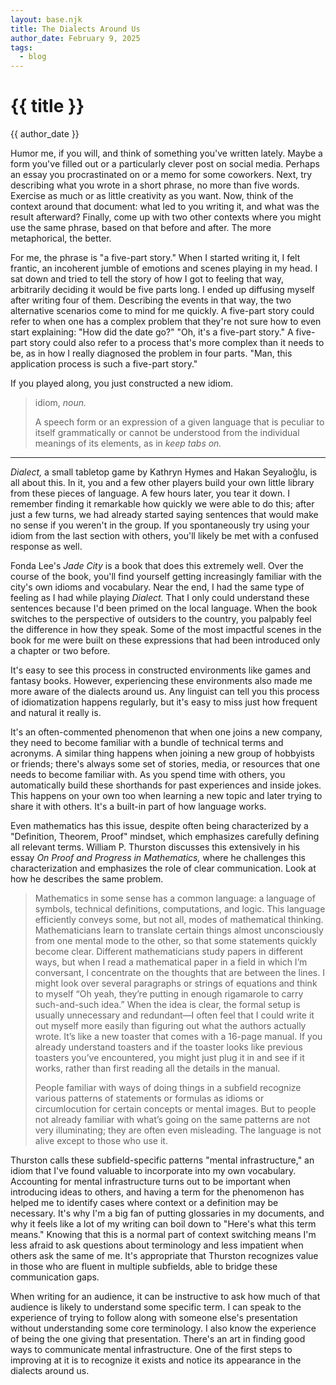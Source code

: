 ```yaml
---
layout: base.njk
title: The Dialects Around Us
author_date: February 9, 2025
tags:
  - blog
---
```


# {{ title }}

{{ author_date }}

Humor me, if you will, and think of something you've written lately. Maybe a
form you've filled out or a particularly clever post on social media. Perhaps an
essay you procrastinated on or a memo for some coworkers. Next, try describing
what you wrote in a short phrase, no more than five words. Exercise as much or
as little creativity as you want. Now, think of the context around that
document: what led to you writing it, and what was the result afterward?
Finally, come up with two other contexts where you might use the same phrase,
based on that before and after. The more metaphorical, the better.

For me, the phrase is "a five-part story." When I started writing it, I felt
frantic, an incoherent jumble of emotions and scenes playing in my head. I sat
down and tried to tell the story of how I got to feeling that way, arbitrarily
deciding it would be five parts long. I ended up diffusing myself after writing
four of them. Describing the events in that way, the two alternative scenarios
come to mind for me quickly. A five-part story could refer to when one has a
complex problem that they're not sure how to even start explaining: "How did the
date go?" "Oh, it's a five-part story." A five-part story could also refer to a
process that's more complex than it needs to be, as in how I really diagnosed
the problem in four parts. "Man, this application process is such a five-part
story."

If you played along, you just constructed a new idiom.

> idiom, *noun.*
> 
> A speech form or an expression of a given language that is peculiar to itself
> grammatically or cannot be understood from the individual meanings of its
> elements, as in _keep tabs on._

---

*Dialect,* a small tabletop game by Kathryn Hymes and Hakan Seyalıoğlu, is all
about this. In it, you and a few other players build your own little library
from these pieces of language. A few hours later, you tear it down. I remember
finding it remarkable how quickly we were able to do this; after just a few
turns, we had already started saying sentences that would make no sense if you
weren't in the group. If you spontaneously try using your idiom from the last
section with others, you'll likely be met with a confused response as well.

Fonda Lee's *Jade City* is a book that does this extremely well. Over the course
of the book, you'll find yourself getting increasingly familiar with the city's
own idioms and vocabulary. Near the end, I had the same type of feeling as I had
while playing *Dialect.* That I only could understand these sentences because
I'd been primed on the local language. When the book switches to the perspective
of outsiders to the country, you palpably feel the difference in how they speak.
Some of the most impactful scenes in the book for me were built on these
expressions that had been introduced only a chapter or two before.

It's easy to see this process in constructed environments like games and fantasy
books. However, experiencing these environments also made me more aware of the
dialects around us. Any linguist can tell you this process of idiomatization
happens regularly, but it's easy to miss just how frequent and natural it really
is.

It's an often-commented phenomenon that when one joins a new company, they need
to become familiar with a bundle of technical terms and acronyms. A similar
thing happens when joining a new group of hobbyists or friends; there's always
some set of stories, media, or resources that one needs to become familiar with.
As you spend time with others, you automatically build these shorthands for past
experiences and inside jokes. This happens on your own too when learning a new
topic and later trying to share it with others. It's a built-in part of how
language works.

Even mathematics has this issue, despite often being characterized by a
"Definition, Theorem, Proof" mindset, which emphasizes carefully defining all
relevant terms. William P. Thurston discusses this extensively in his essay *On
Proof and Progress in Mathematics,* where he challenges this characterization
and emphasizes the role of clear communication. Look at how he describes the
same problem.

> Mathematics in some sense has a common language: a language of symbols,
> technical definitions, computations, and logic. This language efficiently
> conveys some, but not all, modes of mathematical thinking. Mathematicians
> learn to translate certain things almost unconsciously from one mental mode to
> the other, so that some statements quickly become clear. Different
> mathematicians study papers in different ways, but when I read a mathematical
> paper in a field in which I’m conversant, I concentrate on the thoughts that
> are between the lines. I might look over several paragraphs or strings of
> equations and think to myself “Oh yeah, they’re putting in enough rigamarole
> to carry such-and-such idea.” When the idea is clear, the formal setup is
> usually unnecessary and redundant—I often feel that I could write it out
> myself more easily than figuring out what the authors actually wrote. It’s
> like a new toaster that comes with a 16-page manual. If you already understand
> toasters and if the toaster looks like previous toasters you’ve encountered,
> you might just plug it in and see if it works, rather than first reading all
> the details in the manual.
>
> People familiar with ways of doing things in a subfield recognize various
> patterns of statements or formulas as idioms or circumlocution for certain
> concepts or mental images. But to people not already familiar with what’s
> going on the same patterns are not very illuminating; they are often even
> misleading. The language is not alive except to those who use it.

Thurston calls these subfield-specific patterns "mental infrastructure," an
idiom that I've found valuable to incorporate into my own vocabulary. Accounting
for mental infrastructure turns out to be important when introducing ideas to
others, and having a term for the phenomenon has helped me to identify cases
where context or a definition may be necessary. It's why I'm a big fan of
putting glossaries in my documents, and why it feels like a lot of my writing
can boil down to "Here's what this term means." Knowing that this is a normal
part of context switching means I'm less afraid to ask questions about
terminology and less impatient when others ask the same of me. It's appropriate
that Thurston recognizes value in those who are fluent in multiple subfields,
able to bridge these communication gaps.

When writing for an audience, it can be instructive to ask how much of that
audience is likely to understand some specific term. I can speak to the
experience of trying to follow along with someone else's presentation without
understanding some core terminology. I also know the experience of being the one
giving that presentation. There's an art in finding good ways to communicate
mental infrastructure. One of the first steps to improving at it is to recognize
it exists and notice its appearance in the dialects around us.
